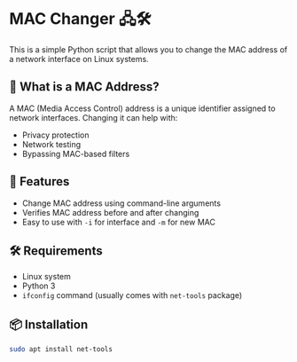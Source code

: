 # MAC Changer 🖧🛠

This is a simple Python script that allows you to change the MAC address of a network interface on Linux systems.

## 🧠 What is a MAC Address?

A MAC (Media Access Control) address is a unique identifier assigned to network interfaces. Changing it can help with:
- Privacy protection
- Network testing
- Bypassing MAC-based filters

## 🚀 Features

- Change MAC address using command-line arguments
- Verifies MAC address before and after changing
- Easy to use with `-i` for interface and `-m` for new MAC

## 🛠 Requirements

- Linux system
- Python 3
- `ifconfig` command (usually comes with `net-tools` package)

## 📦 Installation

```bash
sudo apt install net-tools
